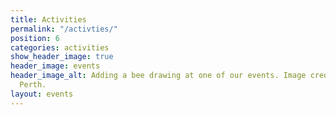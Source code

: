 ```yaml
---
title: Activities
permalink: "/activties/"
position: 6
categories: activities
show_header_image: true
header_image: events
header_image_alt: Adding a bee drawing at one of our events. Image credit Lindsay
  Perth.
layout: events
---
```


